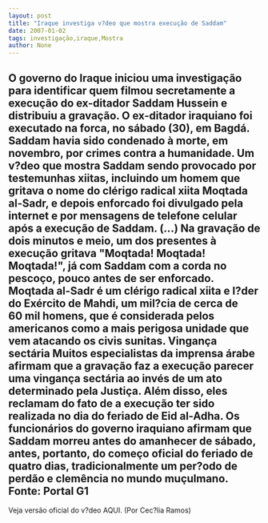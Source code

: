 ```yaml
---
layout: post
title: "Iraque investiga v?deo que mostra execução de Saddam"
date: 2007-01-02
tags: investigação,iraque,Mostra
author: None
---
```



O&nbsp;governo do Iraque iniciou uma investigação para identificar quem filmou secretamente a execução do ex-ditador Saddam Hussein e distribuiu a gravação.
O ex-ditador iraquiano foi executado na forca, no sábado (30), em Bagdá. Saddam havia sido condenado à morte, em novembro, por crimes contra a humanidade.
Um v?deo que mostra Saddam sendo provocado por testemunhas xiitas, incluindo um homem que gritava o nome do clérigo radical xiita Moqtada al-Sadr, e depois enforcado foi divulgado pela internet e por mensagens de telefone celular após a execução de Saddam.
(...) Na gravação de dois minutos e meio, um dos presentes à execução gritava \"Moqtada! Moqtada! Moqtada!\", já com Saddam com a corda no pescoço, pouco antes de ser enforcado.
Moqtada al-Sadr é um clérigo radical xiita e l?der do Exército de Mahdi, um mil?cia de cerca de 60&nbsp;mil homens, que é considerada pelos americanos como a mais perigosa unidade que vem atacando os civis sunitas.
Vingança sectária
Muitos especialistas da imprensa árabe afirmam que a gravação faz a execução parecer uma vingança sectária ao invés de um ato determinado pela Justiça. Além disso, eles reclamam do fato de a execução ter sido realizada no dia do feriado de Eid al-Adha.
Os funcionários do governo iraquiano afirmam que Saddam morreu antes do amanhecer de sábado, antes, portanto, do começo oficial do feriado de quatro dias, tradicionalmente um per?odo&nbsp;de perdão e clemência no mundo muçulmano.
Fonte: Portal G1
---------
Veja versão oficial do v?deo&nbsp;AQUI.
(Por Cec?lia Ramos) 